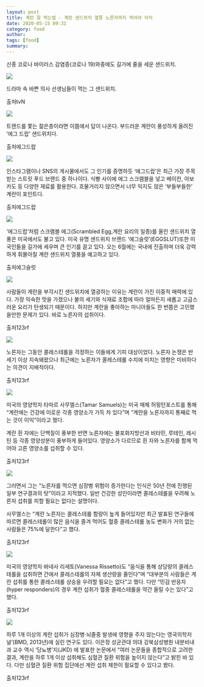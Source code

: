 ```yaml
---
layout: post
title: 계란 잘 먹는법 - 계란 샌드위치 열풍 노른자까지 먹어야 이익
date: 2020-05-15 09:31
category: food
author: 
tags: [food]
summary: 
---
```



신종 코로나 바이러스 감염증(코로나 19)와중에도 길가에 줄을 세운 샌드위치.

![](https://img1.daumcdn.net/thumb/R720x0/?fname=https%3A%2F%2Ft1.daumcdn.net%2Fliveboard%2Frealfood%2F56d26a04373b470a992fdc30d1b3fcc5.JPG)

드라마 속 바쁜 의사 선생님들이 먹는 그 샌드위치.  

출처tvN

![](https://img1.daumcdn.net/thumb/R720x0/?fname=https%3A%2F%2Ft1.daumcdn.net%2Fliveboard%2Frealfood%2Fa1bac4ede9c64a7bbc520cb90a256d93.JPG)

트렌드를 쫓는 젊은층이라면 이쯤에서 답이 나온다. 부드러운 계란이 풍성하게 올려진 ‘에그 드랍’ 샌드위치다.  

출처에그드랍

![](https://img1.daumcdn.net/thumb/R720x0/?fname=https%3A%2F%2Ft1.daumcdn.net%2Fliveboard%2Frealfood%2Fb1372f07c1074615b6b9079529effb58.JPG)

인스타그램이나 SNS의 게시물에서도 그 인기를 증명하듯 ‘에그드랍’은 최근 가장 주목받는 스트릿 푸드 브랜드 중 하나이다. 식빵 사이에 에그 스크램블을 넣고 베이컨, 아보카도 등 다양한 재료를 활용한다. 흐물거리지 않으면서 너무 익지도 않은 ‘부들부들한’ 계란이 포인트다.  

출처에그드랍

![](https://img1.daumcdn.net/thumb/R720x0/?fname=https%3A%2F%2Ft1.daumcdn.net%2Fliveboard%2Frealfood%2Fbecf96cdcf07415a97f05514db618817.JPG)

‘에그드랍’처럼 스크램블 에그(Scrambled Egg,계란 요리의 일종)를 올린 샌드위치 열풍은 미국에서도 불고 있다. 미국 유명 샌드위치 브랜드 ‘에그슬럿’(EGGSLUT)또한 미국인들을 길가에 세우며 큰 인기를 끌고 있다. 오는 6월에는 국내에 진출하며 더욱 강력하게 휘몰아칠 계란 샌드위치 열풍을 예고하고 있다.  

출처에그슬럿

![](https://img1.daumcdn.net/thumb/R720x0/?fname=https%3A%2F%2Ft1.daumcdn.net%2Fliveboard%2Frealfood%2Fbded94eafe9c46ccac50fde993da6bc8.JPG)

사람들이 계란을 부각시킨 샌드위치에 열광하는 이유는 계란이 가진 이중적 매력에 있다. 가장 익숙한 맛을 가졌으나 불의 세기와 식재료 조합에 따라 얼마든지 새롭고 고급스러운 요리가 탄생되기 때문이다. 하지만 계란을 좋아하는 마니아들도 한 번쯤은 고민했을만한 문제가 있다. 바로 노른자의 섭취이다.  

출처123rf

![](https://img1.daumcdn.net/thumb/R720x0/?fname=https%3A%2F%2Ft1.daumcdn.net%2Fliveboard%2Frealfood%2F80e7b422cb6d460eb232a0d1aa7d9445.jpg)

노른자는 그동안 콜레스테롤을 걱정하는 이들에게 기피 대상이었다. 노른자 논쟁은 반 세기 이상 지속돼왔으나 최근에는 노른자가 콜레스테롤 수치에 미치는 영향은 미비하다는 의견이 지배적이다.  

출처123rf

![](https://img1.daumcdn.net/thumb/R720x0/?fname=https%3A%2F%2Ft1.daumcdn.net%2Fliveboard%2Frealfood%2F053bf50ed6c840bcaf24330500c3c555.jpg)

미국의 영양학자 타마르 사무엘스(Tamar Samuels)는 미국 매체 허핑턴포스트를 통해 “계란에는 건강에 이로운 각종 영양소가 가득 차 있다”며 “계란을 노른자까지 통째로 먹는 것이 이익”이라고 했다.  
  
계란 흰 자에는 단백질이 풍부한 반면 노른자에는 불포화지방산과 비타민, 루테인, 레시틴 등 각종 영양성분이 풍부하게 들어있다. 영양소가 다르므로 흰 자와 노른자를 함께 먹어야 고른 영양소를 섭취할 수 있다.  

출처123rf

![](https://img1.daumcdn.net/thumb/R720x0/?fname=https%3A%2F%2Ft1.daumcdn.net%2Fliveboard%2Frealfood%2F63596790b0bd46e9bbbd199232380cf9.JPG)

그러면서 그는 “노른자를 먹으면 심장병 위험이 증가한다는 인식은 50년 전에 진행된 일부 연구결과의 탓”이라고 지적했다. 일반 건강한 성인이라면 콜레스테롤을 우려해 노른자 섭취를 피할 필요는 없다는 설명이다.  
  
사무엘스는 “계란 노른자는 콜레스테롤 함량이 높게 들어있지만 최근 발표된 연구들에 따르면 콜레스테롤이 많은 음식을 즐겨 먹어도 혈중 콜레스테롤 농도 변화가 거의 없는 사람들은 75%에 달한다”고 했다.  

출처123rf

![](https://img1.daumcdn.net/thumb/R720x0/?fname=https%3A%2F%2Ft1.daumcdn.net%2Fliveboard%2Frealfood%2F52d1cc50ff5043c7a70cea421ea4dc9a.JPG)

미국의 영양학자 바네사 리세토(Vanessa Rissetto)도 “음식을 통해 상당량의 콜레스테롤을 섭취하면 간에서 콜레스테롤의 자체 생산량을 줄인다”며 “대부분의 사람들은 계란 섭취를 통한 콜레스테롤 상승을 우려할 필요는 없다”고 했다. 다만 “민감 반응자(hyper responders)의 경우 계란 섭취가 혈중 콜레스테롤을 약간 올릴 수는 있다”고 했다.  

출처123rf

![](https://img1.daumcdn.net/thumb/R720x0/?fname=https%3A%2F%2Ft1.daumcdn.net%2Fliveboard%2Frealfood%2Fa5966f69e6454e978f59ccd79c1b5f36.jpg)

하루 1개 이상의 계란 섭취가 심장병·뇌졸중 발생에 영향을 주지 않는다는 영국의학저널’(BMD, 2013년)에 실린 연구도 있다. 이은정 성균관대 의대 강북삼성병원 내분비내과 교수 역시 ‘당뇨병’지(JKD) 에 발표한 논문에서 “여러 논문들을 종합적으로 고려한 결과, 계란을 하루 1개 이상 섭취해도 심혈관 질환 위험을 높이지 않는다”고 밝힌 바 있다. 다만 심혈관 질환 위험 집단에선 계란 섭취 제한이 필요할 수 있다고 봤다.  

출처123rf